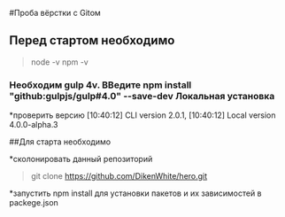 #Проба вёрстки с Gitом

## Перед стартом необходимо

>node -v
>npm -v

### Необходим gulp 4v. ВВедите npm install "github:gulpjs/gulp#4.0" --save-dev Локальная установка

*проверить версию [10:40:12] CLI version 2.0.1, [10:40:12] Local version 4.0.0-alpha.3

##Для старта необходимо

*сколонировать данный репозиторий

>git clone https://github.com/DikenWhite/hero.git

*запустить npm install для установки пакетов и их зависимостей в packege.json




